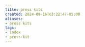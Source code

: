 ```yaml
---
title: press kits
created: 2024-09-16T03:22:47-05:00
aliases:
- press kits
tags:
- index
- press-kit
---
```

